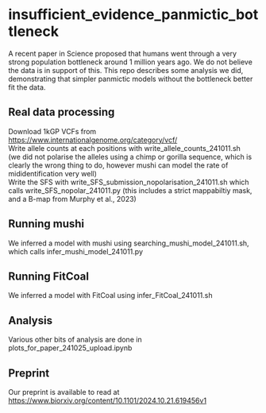 # insufficient_evidence_panmictic_bottleneck

A recent paper in Science proposed that humans went through a very strong population bottleneck around 1 million years ago. We do not believe the data is in support of this. This repo describes some analysis we did, demonstrating that simpler panmictic models without the bottleneck better fit the data. 

## Real data processing

Download 1kGP VCFs from https://www.internationalgenome.org/category/vcf/<br>
Write allele counts at each positions with write_allele_counts_241011.sh<br>
(we did not polarise the alleles using a chimp or gorilla sequence, which is clearly the wrong thing to do, however mushi can model the rate of mididentification very well)<br>
Write the SFS with write_SFS_submission_nopolarisation_241011.sh which calls write_SFS_nopolar_241011.py (this includes a strict mappabiltiy mask, and a B-map from Murphy et al., 2023)<br>

## Running mushi

We inferred a model with mushi using searching_mushi_model_241011.sh, which calls infer_mushi_model_241011.py<br>

## Running FitCoal

We inferred a model with FitCoal using infer_FitCoal_241011.sh<br>

## Analysis 

Various other bits of analysis are done in plots_for_paper_241025_upload.ipynb<br>

## Preprint

Our preprint is available to read at https://www.biorxiv.org/content/10.1101/2024.10.21.619456v1
